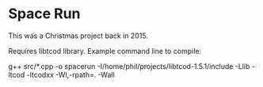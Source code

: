 # Space Run
This was a Christmas project back in 2015.

Requires libtcod library. Example command line to compile:

g++ src/*.cpp -o spacerun -I/home/phil/projects/libtcod-1.5.1/include -Llib -ltcod -ltcodxx -Wl,-rpath=. -Wall
